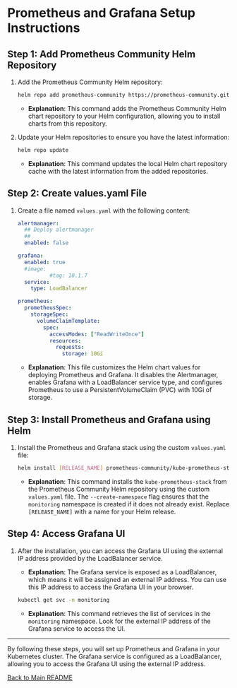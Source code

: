 # Prometheus and Grafana Setup Instructions

## Step 1: Add Prometheus Community Helm Repository

1. Add the Prometheus Community Helm repository:

    ```bash
    helm repo add prometheus-community https://prometheus-community.github.io/helm-charts
    ```

    - **Explanation**: This command adds the Prometheus Community Helm chart repository to your Helm configuration, allowing you to install charts from this repository.

2. Update your Helm repositories to ensure you have the latest information:

    ```bash
    helm repo update
    ```

    - **Explanation**: This command updates the local Helm chart repository cache with the latest information from the added repositories.

## Step 2: Create values.yaml File

1. Create a file named `values.yaml` with the following content:

    ```yaml name=values.yaml
    alertmanager:
      ## Deploy alertmanager
      ##
      enabled: false

    grafana:
      enabled: true
      #image:
              #tag: 10.1.7
      service:
        type: LoadBalancer

    prometheus:
      prometheusSpec:
        storageSpec:
          volumeClaimTemplate:
            spec:
              accessModes: ["ReadWriteOnce"]
              resources:
                requests:
                  storage: 10Gi
    ```

    - **Explanation**: This file customizes the Helm chart values for deploying Prometheus and Grafana. It disables the Alertmanager, enables Grafana with a LoadBalancer service type, and configures Prometheus to use a PersistentVolumeClaim (PVC) with 10Gi of storage.

## Step 3: Install Prometheus and Grafana using Helm

1. Install the Prometheus and Grafana stack using the custom `values.yaml` file:

    ```bash
    helm install [RELEASE_NAME] prometheus-community/kube-prometheus-stack --values values.yaml --create-namespace --namespace monitoring
    ```

    - **Explanation**: This command installs the `kube-prometheus-stack` from the Prometheus Community Helm repository using the custom `values.yaml` file. The `--create-namespace` flag ensures that the `monitoring` namespace is created if it does not already exist. Replace `[RELEASE_NAME]` with a name for your Helm release.
    
## Step 4: Access Grafana UI

1. After the installation, you can access the Grafana UI using the external IP address provided by the LoadBalancer service.

    - **Explanation**: The Grafana service is exposed as a LoadBalancer, which means it will be assigned an external IP address. You can use this IP address to access the Grafana UI in your browser.

    ```bash
    kubectl get svc -n monitoring
    ```

    - **Explanation**: This command retrieves the list of services in the `monitoring` namespace. Look for the external IP address of the Grafana service to access the UI.

---

By following these steps, you will set up Prometheus and Grafana in your Kubernetes cluster. The Grafana service is configured as a LoadBalancer, allowing you to access the Grafana UI using the external IP address.

[Back to Main README](../README.md)